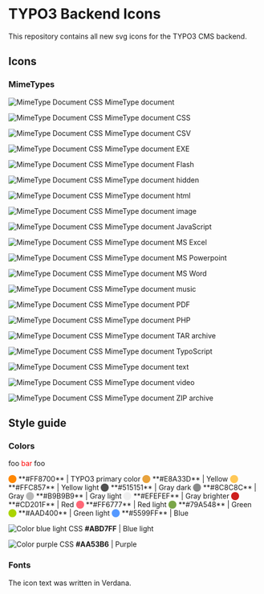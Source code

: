 # TYPO3 Backend Icons

This repository contains all new svg icons for the TYPO3 CMS backend.

## Icons

### MimeTypes

![MimeType Document CSS](https://cdn.rawgit.com/wmdbsystems/T3.Icons/master/icons/working-files/mimetypes/mimetype.svg "MimeType Document CSS")
MimeType document

![MimeType Document CSS](https://cdn.rawgit.com/wmdbsystems/T3.Icons/master/icons/working-files/mimetypes/mimetype-css.svg "MimeType Document CSS")
MimeType document CSS

![MimeType Document CSS](https://cdn.rawgit.com/wmdbsystems/T3.Icons/master/icons/working-files/mimetypes/mimetype-csv.svg "MimeType Document CSS")
MimeType document CSV

![MimeType Document CSS](https://cdn.rawgit.com/wmdbsystems/T3.Icons/master/icons/working-files/mimetypes/mimetype-exe.svg "MimeType Document CSS")
MimeType document EXE

![MimeType Document CSS](https://cdn.rawgit.com/wmdbsystems/T3.Icons/master/icons/working-files/mimetypes/mimetype-flash.svg "MimeType Document CSS")
MimeType document Flash

![MimeType Document CSS](https://cdn.rawgit.com/wmdbsystems/T3.Icons/master/icons/working-files/mimetypes/mimetype-hidden.svg "MimeType Document CSS")
MimeType document hidden

![MimeType Document CSS](https://cdn.rawgit.com/wmdbsystems/T3.Icons/master/icons/working-files/mimetypes/mimetype-html.svg "MimeType Document CSS")
MimeType document html

![MimeType Document CSS](https://cdn.rawgit.com/wmdbsystems/T3.Icons/master/icons/working-files/mimetypes/mimetype-image.svg "MimeType Document CSS")
MimeType document image

![MimeType Document CSS](https://cdn.rawgit.com/wmdbsystems/T3.Icons/master/icons/working-files/mimetypes/mimetype-js.svg "MimeType Document CSS")
MimeType document JavaScript

![MimeType Document CSS](https://cdn.rawgit.com/wmdbsystems/T3.Icons/master/icons/working-files/mimetypes/mimetype-ms-excel.svg "MimeType Document CSS")
MimeType document MS Excel

![MimeType Document CSS](https://cdn.rawgit.com/wmdbsystems/T3.Icons/master/icons/working-files/mimetypes/mimetype-ms-powerpoint.svg "MimeType Document CSS")
MimeType document MS Powerpoint

![MimeType Document CSS](https://cdn.rawgit.com/wmdbsystems/T3.Icons/master/icons/working-files/mimetypes/mimetype-ms-word.svg "MimeType Document CSS")
MimeType document MS Word

![MimeType Document CSS](https://cdn.rawgit.com/wmdbsystems/T3.Icons/master/icons/working-files/mimetypes/mimetype-music.svg "MimeType Document CSS")
MimeType document music

![MimeType Document CSS](https://cdn.rawgit.com/wmdbsystems/T3.Icons/master/icons/working-files/mimetypes/mimetype-pdf.svg "MimeType Document CSS")
MimeType document PDF

![MimeType Document CSS](https://cdn.rawgit.com/wmdbsystems/T3.Icons/master/icons/working-files/mimetypes/mimetype-php.svg "MimeType Document CSS")
MimeType document PHP

![MimeType Document CSS](https://cdn.rawgit.com/wmdbsystems/T3.Icons/master/icons/working-files/mimetypes/mimetype-tar.svg "MimeType Document CSS")
MimeType document TAR archive

![MimeType Document CSS](https://cdn.rawgit.com/wmdbsystems/T3.Icons/master/icons/working-files/mimetypes/mimetype-ts.svg "MimeType Document CSS")
MimeType document TypoScript

![MimeType Document CSS](https://cdn.rawgit.com/wmdbsystems/T3.Icons/master/icons/working-files/mimetypes/mimetype-txt.svg "MimeType Document CSS")
MimeType document text

![MimeType Document CSS](https://cdn.rawgit.com/wmdbsystems/T3.Icons/master/icons/working-files/mimetypes/mimetype-video.svg "MimeType Document CSS")
MimeType document video

![MimeType Document CSS](https://cdn.rawgit.com/wmdbsystems/T3.Icons/master/icons/working-files/mimetypes/mimetype-zip.svg "MimeType Document CSS")
MimeType document ZIP archive

## Style guide

### Colors
foo <font color='red'>bar</font> foo

<div style="display:inline-block; border-radius:100%; height:16px; width:16px; line-height: 1rem; background:#FF8700">&nbsp;</div>  **#FF8700** | TYPO3 primary color

<div style="display:inline-block; border-radius:100%; height:16px; width:16px; line-height: 1rem; background:#E8A33D">&nbsp;</div>  **#E8A33D** | Yellow

<div style="display:inline-block; border-radius:100%; height:16px; width:16px; line-height: 1rem; background:#FFC857">&nbsp;</div>  **#FFC857** | Yellow light

<div style="display:inline-block; border-radius:100%; height:16px; width:16px; line-height: 1rem; background:#515151">&nbsp;</div>  **#515151** | Gray dark

<div style="display:inline-block; border-radius:100%; height:16px; width:16px; line-height: 1rem; background:#8C8C8C">&nbsp;</div>  **#8C8C8C** | Gray

<div style="display:inline-block; border-radius:100%; height:16px; width:16px; line-height: 1rem; background:#B9B9B9">&nbsp;</div>  **#B9B9B9** | Gray light

<div style="display:inline-block; border-radius:100%; height:16px; width:16px; line-height: 1rem; background:#EFEFEF">&nbsp;</div>  **#EFEFEF** | Gray brighter

<div style="display:inline-block; border-radius:100%; height:16px; width:16px; line-height: 1rem; background:#CD201F">&nbsp;</div>  **#CD201F** | Red

<div style="display:inline-block; border-radius:100%; height:16px; width:16px; line-height: 1rem; background:#FF6777">&nbsp;</div>  **#FF6777** | Red light

<div style="display:inline-block; border-radius:100%; height:16px; width:16px; line-height: 1rem; background:#79A548">&nbsp;</div>  **#79A548** | Green

<div style="display:inline-block; border-radius:100%; height:16px; width:16px; line-height: 1rem; background:#aad400">&nbsp;</div>  **#AAD400** | Green light

<div style="display:inline-block; border-radius:100%; height:16px; width:16px; line-height: 1rem; background:#5599FF">&nbsp;</div>  **#5599FF** | Blue

![Color blue light CSS](https://cdn.rawgit.com/wmdbsystems/T3.Icons/master/material/grafics/colors/color-blue-light.svg "Color blue light")
**#ABD7FF** | Blue light

![Color purple CSS](https://cdn.rawgit.com/wmdbsystems/T3.Icons/master/material/grafics/colors/color-purple.svg "Color purple")
**#AA53B6** | Purple

### Fonts

The icon text was written in Verdana.